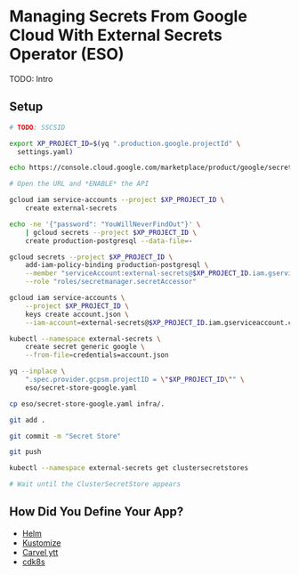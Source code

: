 # Managing Secrets From Google Cloud With External Secrets Operator (ESO)

TODO: Intro

## Setup

```bash
# TODO: SSCSID

export XP_PROJECT_ID=$(yq ".production.google.projectId" \
  settings.yaml)

echo https://console.cloud.google.com/marketplace/product/google/secretmanager.googleapis.com?project=$XP_PROJECT_ID

# Open the URL and *ENABLE* the API

gcloud iam service-accounts --project $XP_PROJECT_ID \
    create external-secrets

echo -ne '{"password": "YouWillNeverFindOut"}' \
    | gcloud secrets --project $XP_PROJECT_ID \
    create production-postgresql --data-file=-

gcloud secrets --project $XP_PROJECT_ID \
    add-iam-policy-binding production-postgresql \
    --member "serviceAccount:external-secrets@$XP_PROJECT_ID.iam.gserviceaccount.com" \
    --role "roles/secretmanager.secretAccessor"

gcloud iam service-accounts \
    --project $XP_PROJECT_ID \
    keys create account.json \
    --iam-account=external-secrets@$XP_PROJECT_ID.iam.gserviceaccount.com

kubectl --namespace external-secrets \
    create secret generic google \
    --from-file=credentials=account.json

yq --inplace \
    ".spec.provider.gcpsm.projectID = \"$XP_PROJECT_ID\"" \
    eso/secret-store-google.yaml

cp eso/secret-store-google.yaml infra/.

git add .

git commit -m "Secret Store"

git push

kubectl --namespace external-secrets get clustersecretstores

# Wait until the ClusterSecretStore appears
```

## How Did You Define Your App?

* [Helm](helm.md)
* [Kustomize](kustomize.md)
* [Carvel ytt](carvel.md)
* [cdk8s](cdk8s.md)

